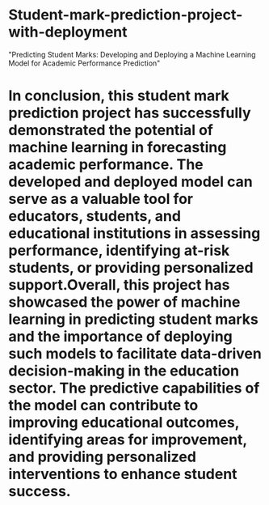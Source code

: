 # Student-mark-prediction-project-with-deployment
"Predicting Student Marks: Developing and Deploying a Machine Learning Model for Academic Performance Prediction"
# In conclusion, this student mark prediction project has successfully demonstrated the potential of machine learning in forecasting academic performance. The developed and deployed model can serve as a valuable tool for educators, students, and educational institutions in assessing performance, identifying at-risk students, or providing personalized support.Overall, this project has showcased the power of machine learning in predicting student marks and the importance of deploying such models to facilitate data-driven decision-making in the education sector. The predictive capabilities of the model can contribute to improving educational outcomes, identifying areas for improvement, and providing personalized interventions to enhance student success.
